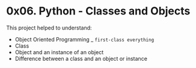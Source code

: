 # 0x06. Python - Classes and Objects

This project helped to understand:
- Object Oriented Programming
_ `first-class everything`
- Class
- Object and an instance of an object
- Difference between a class and an object or instance